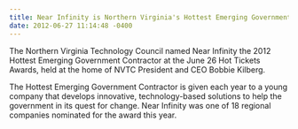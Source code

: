 ```yaml
---
title: Near Infinity is Northern Virginia's Hottest Emerging Government Contractor!
date: 2012-06-27 11:14:48 -0400
---
```

The Northern Virginia Technology Council named Near Infinity the 2012 Hottest Emerging Government Contractor at the June 26 Hot Tickets Awards, held at the home of NVTC President and CEO Bobbie Kilberg. 

The Hottest Emerging Government Contractor is given each year to a young company that develops innovative, technology-based solutions to help the government in its quest for change. Near Infinity was one of 18 regional companies nominated for the award this year.